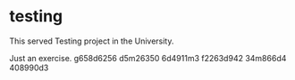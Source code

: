 # testing
This served Testing project in the University.

Just an exercise.
g658d6256 d5m26350 6d4911m3
f2263d942 34m866d4 408990d3
